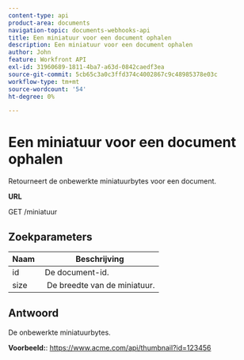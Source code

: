 ```yaml
---
content-type: api
product-area: documents
navigation-topic: documents-webhooks-api
title: Een miniatuur voor een document ophalen
description: Een miniatuur voor een document ophalen
author: John
feature: Workfront API
exl-id: 31960689-1811-4ba7-a63d-0842caedf3ea
source-git-commit: 5cb65c3a0c3ffd374c4002867c9c48985378e03c
workflow-type: tm+mt
source-wordcount: '54'
ht-degree: 0%

---
```



# Een miniatuur voor een document ophalen

Retourneert de onbewerkte miniatuurbytes voor een document.

**URL**

GET /miniatuur

## Zoekparameters

| Naam  | Beschrijving |
|---|---|
| id  | De document-id. |
| size  |  De breedte van de miniatuur. |


## Antwoord

De onbewerkte miniatuurbytes.

**Voorbeeld:**: https://www.acme.com/api/thumbnail?id=123456

